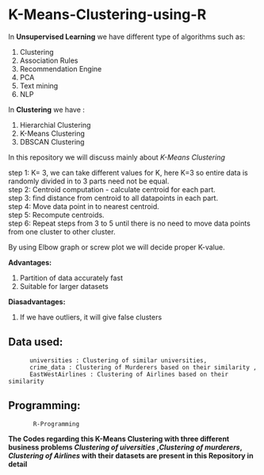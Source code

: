 # K-Means-Clustering-using-R

In **Unsupervised Learning** we have different type of algorithms such as:
1. Clustering
2. Association Rules
3. Recommendation Engine
4. PCA
5. Text mining
6. NLP


In **Clustering** we have :
1. Hierarchial Clustering
2. K-Means Clustering
3. DBSCAN Clustering

In this repository we will discuss mainly about *K-Means Clustering*


  step 1: K= 3, we can take different values for K, here K=3 so entire data is randomly divided in to 3 parts need not be equal.\
  step 2: Centroid computation - calculate centroid for each part.\
  step 3: find distance from centroid to all datapoints in each part.\
  step 4: Move data point in to nearest centroid.\
  step 5: Recompute centroids.\
  step 6: Repeat steps from 3 to 5 until there is no need to move data points from one cluster to other cluster.
  
  
  By using Elbow graph or screw plot we will decide proper K-value.
  
  
  **Advantages:**
  
  1. Partition of data accurately fast
  2. Suitable for larger datasets
  
  
  **Diasadvantages:**
  
  1. If we have outliers, it will give false clusters

## Data used:
          universities : Clustering of similar universities,
          crime_data : Clustering of Murderers based on their similarity ,
          EastWestAirlines : Clustering of Airlines based on their similarity


##  Programming:
           R-Programming


**The Codes regarding this K-Means Clustering with three different business problems *Clustering of uiversities* ,*Clustering of murderers*, *Clustering of Airlines* with their datasets are present in this Repository in detail**
